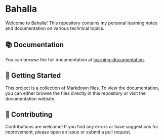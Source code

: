 # Bahalla

Welcome to Bahalla! This repository contains my personal learning notes and documentation on various technical topics.

## 📚 Documentation

You can browse the full documentation at [learning-documentation](https://bahalla.github.io/learning-documentation/).

## 🚀 Getting Started

This project is a collection of Markdown files. To view the documentation, you can either browse the files directly in this repository or visit the documentation website.

## 🙏 Contributing

Contributions are welcome! If you find any errors or have suggestions for improvement, please open an issue or submit a pull request.

